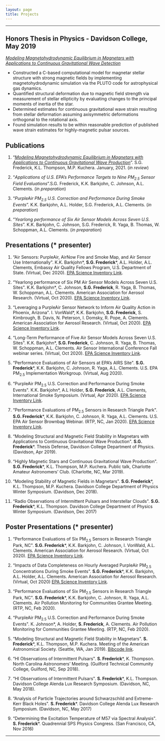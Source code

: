 ```yaml
---
layout: page
title: Projects
---
```


-----
## Honors Thesis in Physics - Davidson College, May 2019
[_Modeling Magnetohydrodynamic Equilibrium in Magnetars with Applications to Continuous Gravitational Wave Detection_](https://samfrederick.github.io/media/docs/frederick-thesis.pdf)
- Constructed a C-based computational model for magnetar stellar structure with strong magnetic fields by implementing magnetohydrodynamic simulation via the PLUTO code for astrophysical gas dynamics.
- Quantified structural deformation due to magnetic field strength via measurement of stellar ellipticity by evaluating changes to the principal moments of inertia of the star.
- Determined estimates for continuous gravitational wave strain resulting from stellar deformation assuming axisymmetric deformations orthogonal to the rotational axis.
- Found simulation results to be within reasonable prediction of published wave strain estimates for highly-magnetic pulsar sources.

## Publications
1. “[_Modeling  Magnetohydrodynamic  Equilibrium  in  Magnetars  with  Applications  to  Continuous  Gravitational Wave Production_](https://arxiv.org/abs/2002.02619)”. S.G. Frederick, K.L. Thompson, M.P. Kuchera. January, 2021. (_in review_)

2. “_Applications of U.S. EPA’s Performance Targets to Nine PM<sub>2.5</sub> Sensor Field Evaluations_”.S.G. Frederick, K.K. Barkjohn, C. Johnson, A.L. Clements. (_in preparation_)

3. “_PurpleAir PM<sub>2.5</sub> U.S. Correction and Performance During Smoke Events_”. K.K. Barkjohn, A.L. Holder, S.G. Frederick, A.L. Clements. (_in preparation_)

4. “_Yearlong performance of Six Air Sensor Models Across Seven U.S. Sites_”. K.K. Barkjohn, C. Johnson, S.G. Frederick, R. Yaga, B. Thomas, W. Schoppman, A.L. Clements. (_in preparation_)

## Presentations (* presenter)
1.  “Air Sensors: PurpleAir, AirNow Fire and Smoke Map, and Air Sensor
    Use Internationally". K.K. Barkjohn*, **S.G.
    Frederick***, A.L. Holder, A.L. Clements, Embassy Air
    Quality Fellows Program, U.S. Department of State. (Virtual, Dec
    2020). [EPA Science Inventory Link][].

2.  “Yearlong performance of Six PM Air Sensor Models Across Seven U.S.
    Sites". K.K. Barkjohn*, C. Johnson, **S.G.
    Frederick**, R. Yaga, B. Thomas, W. Schoppman, A.L. Clements.
    American Association for Aerosol Research. (Virtual, Oct 2020). [EPA
    Science Inventory Link][1].

3.  “Leveraging a PurpleAir Sensor Network to Inform Air Quality Action
    in Phoenix, Arizona". I. VonWald*, K.K. Barkjohn, **S.G.
    Frederick**, S. Kimbrough, B. Davis, N. Peterson, I. Domsky, R.
    Pope, A. Clements. American Association for Aerosol Research.
    (Virtual, Oct 2020). [EPA Science Inventory Link][2].

4.  “Long-Term Performance of Five Air Sensor Models Across Seven U.S.
    Sites". K.K. Barkjohn*, **S.G. Frederick**, C.
    Johnson, R. Yaga, B. Thomas, W. Schoppman, A.L. Clements. Air Sensor
    International Conference Fall webinar series. (Virtual, Oct 2020).
    [EPA Science Inventory Link][3].

5.  “Performance Evaluations of Air Sensors at EPA’s AIRS Site". **S.G.
    Frederick***, K.K. Barkjohn, C. Johnson, R. Yaga, A.L.
    Clements. U.S. EPA PM<sub>2.5</sub> Implementation Workgroup.
    (Virtual, Aug 2020).  

6.  “PurpleAir PM<sub>2.5</sub> U.S. Correction and Performance During
    Smoke Events". K.K. Barkjohn*, A.L Holder, **S.G.
    Frederick**, A.L. Clements, International Smoke Symposium. (Virtual,
    Apr 2020). [EPA Science Inventory Link][4].  

7.  “Performance Evaluations of PM<sub>2.5</sub> Sensors in Research
    Triangle Park". **S.G. Frederick***, K.K. Barkjohn, C.
    Johnson, R. Yaga, A.L. Clements. U.S. EPA Air Sensor Brownbag
    Webinar. (RTP, NC, Jan 2020). [EPA Science Inventory Link][5].  

8.  “Modeling Structural and Magnetic Field Stability in Magnetars with
    Applications to Continuous Gravitational Wave Production". **S.G.
    Frederick***. Thesis Defense, Davidson College Department
    of Physics. (Davidson, Apr 2019).

9.  “Highly Magnetic Stars and Continuous Gravitational Wave
    Production". **S.G. Frederick***, K.L. Thompson, M.P.
    Kuchera. Public talk, Charlotte Amateur Astronomers’ Club.
    (Charlotte, NC, Mar 2019).  

10. “Modeling Stability of Magnetic Fields in Magnetars". **S.G.
    Frederick***, K.L. Thompson, M.P. Kuchera. Davidson
    College Department of Physics Winter Symposium. (Davidson, Dec
    2018).  

11. “Radio Observations of Intermittent Pulsars and Interstellar
    Clouds". **S.G. Frederick***, K.L. Thompson. Davidson
    College Department of Physics Winter Symposium. (Davidson, Dec
    2017)

[EPA Science Inventory Link]: https://cfpub.epa.gov/si/si_public_record_Report.cfm?dirEntryId=350379&Lab=CEMM
[1]: https://cfpub.epa.gov/si/si_public_record_report.cfm?dirEntryId=349964&Lab=CEMM
[2]: https://cfpub.epa.gov/si/si_public_record_report.cfm?Lab=CEMM&dirEntryId=349966
[3]: https://cfpub.epa.gov/si/si_public_record_report.cfm?dirEntryId=349961&Lab=CEMM
[4]: https://cfpub.epa.gov/si/si_public_record_report.cfm?dirEntryId=349513&Lab=CEMM
[5]: https://cfpub.epa.gov/si/si_public_record_report.cfm?dirEntryId=348487&Lab=CEMM

## Poster Presentations (* presenter)
1.  “Performance Evaluations of Six PM<sub>2.5</sub> Sensors in Research
    Triangle Park, NC". **S.G. Frederick***, K.K.
    Barkjohn, C. Johnson, I. VonWald, A.L. Clements. American
    Association for Aerosol Research. (Virtual, Oct 2020). [EPA Science
    Inventory Link][].  

2.  “Impacts of Data Completeness on Hourly Averaged PurpleAir
    PM<sub>2.5</sub> Concentrations During Smoke Events". **S.G.
    Frederick***, K.K. Barkjohn, A.L. Holder, A.L. Clements.
    American Association for Aerosol Research. (Virtual, Oct 2020) [EPA
    Science Inventory Link][1].  

3.  “Performance Evaluations of Six PM<sub>2.5</sub> Sensors in Research
    Triangle Park, NC". **S.G. Frederick***, K.K.
    Barkjohn, C. Johnson, R. Yaga, A.L. Clements. Air Pollution
    Monitoring for Communities Grantee Meeting. (RTP, NC, Feb 2020).  

4.  “PurpleAir PM<sub>2.5</sub> U.S. Correction and Performance During
    Smoke Events". K. Johnson*, A. Holder, **S.
    Frederick**, A. Clements. Air Pollution Monitoring for Communities
    Grantee Meeting. (RTP, NC, Feb 2020).  

5.  “Modeling Structural and Magnetic Field Stability in Magnetars".
    **S. Frederick***, K.L. Thompson, M.P. Kuchera. Meeting
    of the American Astronomical Society. (Seattle, WA, Jan 2019).
    [Bibcode link][].  

6.  “HI Observations of Intermittent Pulsars". **S.
    Frederick***, K. Thompson. North Carolina Astronomers’
    Meeting. (Guilford Technical Community College, Guilford, NC, Sep
    2018).  

7.  “HI Observations of Intermittent Pulsars". **S.
    Frederick***, K.L. Thompson. Davidson College Alenda Lux
    Research Symposium. (Davidson, NC, May 2018).  

8.  “Analysis of Particle Trajectories around Schwarzschild and
    Extreme-Kerr Black Holes". **S. Frederick***. Davidson
    College Alenda Lux Research Symposium. (Davidson, NC, May 2017)  

9.  “Determining the Excitation Temperature of M57 via Spectral
    Analysis". **S. Frederick***. Quadrennial SPS Physics
    Congress. (San Francisco, CA, Nov 2016)  

<hr/>

[EPA Science Inventory Link]: https://cfpub.epa.gov/si/si_public_record_Report.cfm?dirEntryId=349512&Lab=CEMM
[1]: https://cfpub.epa.gov/si/si_public_record_Report.cfm?Lab=CEMM&dirEntryId=350073
[Bibcode link]: https://ui.adsabs.harvard.edu/abs/2019AAS...23315311F/abstract

